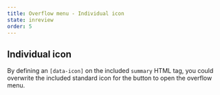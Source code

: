 ```yaml
---
title: Overflow menu - Individual icon
state: inreview
order: 5
---
```


## Individual icon

By defining an `[data-icon]` on the included `summary` HTML tag, you could overwrite the included standard icon for the button to open the overflow menu.
